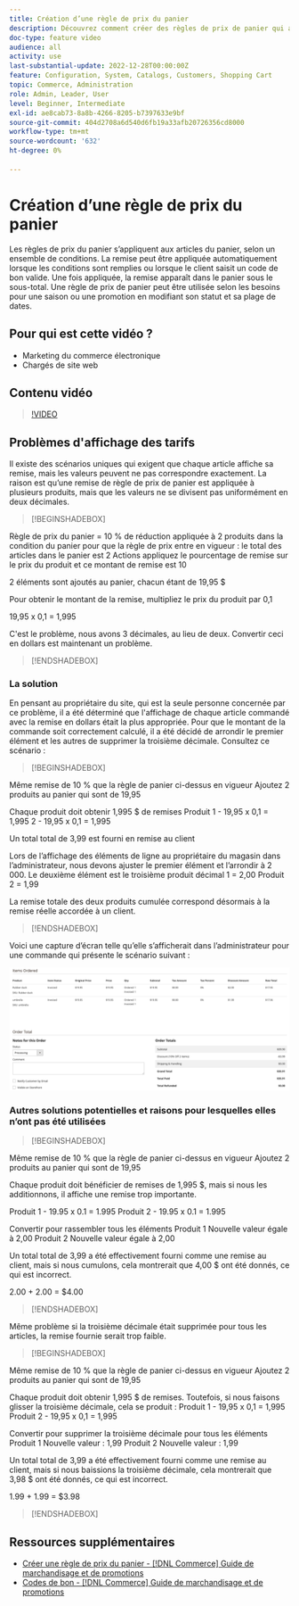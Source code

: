 ```yaml
---
title: Création d’une règle de prix du panier
description: Découvrez comment créer des règles de prix de panier qui appliquent des remises dans le panier en fonction d’un ensemble de conditions.
doc-type: feature video
audience: all
activity: use
last-substantial-update: 2022-12-28T00:00:00Z
feature: Configuration, System, Catalogs, Customers, Shopping Cart
topic: Commerce, Administration
role: Admin, Leader, User
level: Beginner, Intermediate
exl-id: ae8cab73-8a8b-4266-8205-b7397633e9bf
source-git-commit: 404d2708a6d540d6fb19a33afb20726356cd8000
workflow-type: tm+mt
source-wordcount: '632'
ht-degree: 0%

---
```


# Création d’une règle de prix du panier

Les règles de prix du panier s’appliquent aux articles du panier, selon un ensemble de conditions. La remise peut être appliquée automatiquement lorsque les conditions sont remplies ou lorsque le client saisit un code de bon valide. Une fois appliquée, la remise apparaît dans le panier sous le sous-total. Une règle de prix de panier peut être utilisée selon les besoins pour une saison ou une promotion en modifiant son statut et sa plage de dates.

## Pour qui est cette vidéo ?

- Marketing du commerce électronique
- Chargés de site web

## Contenu vidéo

>[!VIDEO](https://video.tv.adobe.com/v/343835?quality=12&learn=on)

## Problèmes d&#39;affichage des tarifs

Il existe des scénarios uniques qui exigent que chaque article affiche sa remise, mais les valeurs peuvent ne pas correspondre exactement. La raison est qu’une remise de règle de prix de panier est appliquée à plusieurs produits, mais que les valeurs ne se divisent pas uniformément en deux décimales.

>[!BEGINSHADEBOX]

Règle de prix du panier = 10 % de réduction appliquée à 2 produits dans la condition du panier pour que la règle de prix entre en vigueur : le total des articles dans le panier est 2 Actions appliquez le pourcentage de remise sur le prix du produit et ce montant de remise est 10

2 éléments sont ajoutés au panier, chacun étant de 19,95 $

Pour obtenir le montant de la remise, multipliez le prix du produit par 0,1

19,95 x 0,1 = 1,995

C&#39;est le problème, nous avons 3 décimales, au lieu de deux. Convertir ceci en dollars est maintenant un problème.

>[!ENDSHADEBOX]

### La solution

En pensant au propriétaire du site, qui est la seule personne concernée par ce problème, il a été déterminé que l&#39;affichage de chaque article commandé avec la remise en dollars était la plus appropriée. Pour que le montant de la commande soit correctement calculé, il a été décidé de arrondir le premier élément et les autres de supprimer la troisième décimale. Consultez ce scénario :

>[!BEGINSHADEBOX]

Même remise de 10 % que la règle de panier ci-dessus en vigueur Ajoutez 2 produits au panier qui sont de 19,95

Chaque produit doit obtenir 1,995 $ de remises Produit 1 - 19,95 x 0,1 = 1,995 2 - 19,95 x 0,1 = 1,995

Un total total de 3,99 est fourni en remise au client

Lors de l’affichage des éléments de ligne au propriétaire du magasin dans l’administrateur, nous devons ajuster le premier élément et l’arrondir à 2 000. Le deuxième élément est le troisième produit décimal 1 = 2,00 Produit 2 = 1,99

La remise totale des deux produits cumulée correspond désormais à la remise réelle accordée à un client.
>[!ENDSHADEBOX]

Voici une capture d’écran telle qu’elle s’afficherait dans l’administrateur pour une commande qui présente le scénario suivant :

![Affichage par l’administrateur des éléments triés avec des valeurs différentes](../assets/commerce-admin-cart-price-rule-values-different.png)

### Autres solutions potentielles et raisons pour lesquelles elles n’ont pas été utilisées

>[!BEGINSHADEBOX]

Même remise de 10 % que la règle de panier ci-dessus en vigueur Ajoutez 2 produits au panier qui sont de 19,95

Chaque produit doit bénéficier de remises de 1,995 $, mais si nous les additionnons, il affiche une remise trop importante.

Produit 1 - 19.95 x 0.1 = 1.995 Produit 2 - 19.95 x 0.1 = 1.995

Convertir pour rassembler tous les éléments Produit 1 Nouvelle valeur égale à 2,00 Produit 2 Nouvelle valeur égale à 2,00

Un total total de 3,99 a été effectivement fourni comme une remise au client, mais si nous cumulons, cela montrerait que 4,00 $ ont été donnés, ce qui est incorrect.

2.00 + 2.00 = $4.00

>[!ENDSHADEBOX]

Même problème si la troisième décimale était supprimée pour tous les articles, la remise fournie serait trop faible.

>[!BEGINSHADEBOX]

Même remise de 10 % que la règle de panier ci-dessus en vigueur Ajoutez 2 produits au panier qui sont de 19,95

Chaque produit doit obtenir 1,995 $ de remises. Toutefois, si nous faisons glisser la troisième décimale, cela se produit : Produit 1 - 19,95 x 0,1 = 1,995 Produit 2 - 19,95 x 0,1 = 1,995

Convertir pour supprimer la troisième décimale pour tous les éléments Produit 1 Nouvelle valeur : 1,99 Produit 2 Nouvelle valeur : 1,99

Un total total de 3,99 a été effectivement fourni comme une remise au client, mais si nous baissions la troisième décimale, cela montrerait que 3,98 $ ont été donnés, ce qui est incorrect.

1.99 + 1.99 = $3.98

>[!ENDSHADEBOX]


## Ressources supplémentaires

- [Créer une règle de prix du panier - [!DNL Commerce] Guide de marchandisage et de promotions](https://experienceleague.adobe.com/docs/commerce-admin/marketing/promotions/cart-rules/price-rules-cart-create.html)
- [Codes de bon - [!DNL Commerce] Guide de marchandisage et de promotions](https://experienceleague.adobe.com/docs/commerce-admin/marketing/promotions/cart-rules/price-rules-cart-coupon.html)
